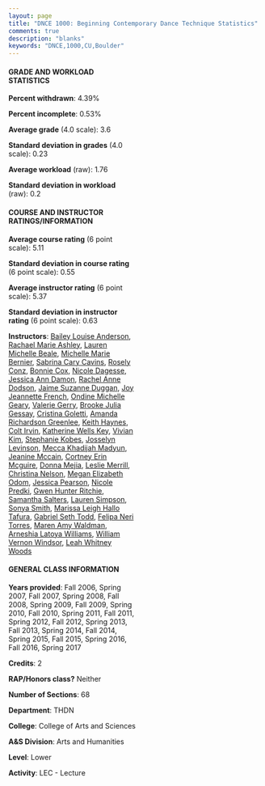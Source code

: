 ```yaml
---
layout: page
title: "DNCE 1000: Beginning Contemporary Dance Technique Statistics"
comments: true
description: "blanks"
keywords: "DNCE,1000,CU,Boulder"
---
```

<head>
<script src="https://ajax.googleapis.com/ajax/libs/jquery/2.1.3/jquery.min.js"></script>
<script src="https://dl.dropboxusercontent.com/s/pc42nxpaw1ea4o9/highcharts.js?dl=0"></script>
<!-- <script src="../assets/js/highcharts.js"></script> -->
<style type="text/css">@font-face {
	font-family: "Bebas Neue";
	src: url(https://www.filehosting.org/file/details/544349/BebasNeue Regular.otf) format("opentype");
	}
	h1.Bebas { 
		font-family: "Bebas Neue", Verdana, Tahoma;
	}
</style>
</head>
<body>
	<div id="container" style="float: right; width: 45%; height: 88%; margin-left: 2.5%; margin-right: 2.5%;"></div>
	<script language="JavaScript">
		$(document).ready(function() {
		var chart = {type: 'column'};
		var title = {text: 'Grade Distribution'};
		var xAxis = {categories: ['A','B','C','D','F'],crosshair: true};
		var yAxis = {min: 0,title: {text: 'Percentage'}};
		var tooltip = {headerFormat: '<center><b><span style="font-size:20px">{point.key}</span></b></center>',
		               pointFormat: '<td style="padding:0"><b>{point.y:.1f}%</b></td>',
		               footerFormat: '</table>',shared: true,useHTML: true};
		var plotOptions = {column: {pointPadding: 0.0,borderWidth: 0}};  
		var credits = {enabled: false};var series= [{name: 'Percent',data: [75.77,16.97,4.67,0.81,1.78,]}];
		var json = {};
		json.chart = chart;
		json.title = title;
		json.tooltip = tooltip;
		json.xAxis = xAxis;
		json.yAxis = yAxis;  
		json.series = series;
		json.plotOptions = plotOptions;  
		json.credits = credits;
		$('#container').highcharts(json);
	});
	</script>
</body>
			   
#### GRADE AND WORKLOAD STATISTICS

**Percent withdrawn**: 4.39%

**Percent incomplete**: 0.53%

**Average grade** (4.0 scale): 3.6

**Standard deviation in grades** (4.0 scale): 0.23

**Average workload** (raw): 1.76

**Standard deviation in workload** (raw): 0.2

#### COURSE AND INSTRUCTOR RATINGS/INFORMATION

**Average course rating** (6 point scale): 5.11

**Standard deviation in course rating** (6 point scale): 0.55

**Average instructor rating** (6 point scale): 5.37

**Standard deviation in instructor rating** (6 point scale): 0.63

**Instructors**: <a href='../../instructors/Bailey_Louise_Anderson'>Bailey Louise Anderson</a>, <a href='../../instructors/Rachael_Marie_Ashley'>Rachael Marie Ashley</a>, <a href='../../instructors/Lauren_Michelle_Beale'>Lauren Michelle Beale</a>, <a href='../../instructors/Michelle_Marie_Bernier'>Michelle Marie Bernier</a>, <a href='../../instructors/Sabrina_Cary_Cavins'>Sabrina Cary Cavins</a>, <a href='../../instructors/Rosely_Conz'>Rosely Conz</a>, <a href='../../instructors/Bonnie_Cox'>Bonnie Cox</a>, <a href='../../instructors/Nicole_Dagesse'>Nicole Dagesse</a>, <a href='../../instructors/Jessica_Ann_Damon'>Jessica Ann Damon</a>, <a href='../../instructors/Rachel_Anne_Dodson'>Rachel Anne Dodson</a>, <a href='../../instructors/Jaime_Suzanne_Duggan'>Jaime Suzanne Duggan</a>, <a href='../../instructors/Joy_Jeannette_French'>Joy Jeannette French</a>, <a href='../../instructors/Ondine_Michelle_Geary'>Ondine Michelle Geary</a>, <a href='../../instructors/Valerie_Gerry'>Valerie Gerry</a>, <a href='../../instructors/Brooke_Julia_Gessay'>Brooke Julia Gessay</a>, <a href='../../instructors/Cristina_Goletti'>Cristina Goletti</a>, <a href='../../instructors/Amanda_Richardson_Greenlee'>Amanda Richardson Greenlee</a>, <a href='../../instructors/Keith_Haynes'>Keith Haynes</a>, <a href='../../instructors/Colt_Irvin'>Colt Irvin</a>, <a href='../../instructors/Katherine_Wells_Key'>Katherine Wells Key</a>, <a href='../../instructors/Vivian_Kim'>Vivian Kim</a>, <a href='../../instructors/Stephanie_Kobes'>Stephanie Kobes</a>, <a href='../../instructors/Josselyn_Levinson'>Josselyn Levinson</a>, <a href='../../instructors/Mecca_Khadijah_Madyun'>Mecca Khadijah Madyun</a>, <a href='../../instructors/Jeanine_Mccain'>Jeanine Mccain</a>, <a href='../../instructors/Cortney_Erin_Mcguire'>Cortney Erin Mcguire</a>, <a href='../../instructors/Donna_Mejia'>Donna Mejia</a>, <a href='../../instructors/Leslie_Merrill'>Leslie Merrill</a>, <a href='../../instructors/Christina_Nelson'>Christina Nelson</a>, <a href='../../instructors/Megan_Elizabeth_Odom'>Megan Elizabeth Odom</a>, <a href='../../instructors/Jessica_Pearson'>Jessica Pearson</a>, <a href='../../instructors/Nicole_Predki'>Nicole Predki</a>, <a href='../../instructors/Gwen_Hunter_Ritchie'>Gwen Hunter Ritchie</a>, <a href='../../instructors/Samantha_Salters'>Samantha Salters</a>, <a href='../../instructors/Lauren_Simpson'>Lauren Simpson</a>, <a href='../../instructors/Sonya_Smith'>Sonya Smith</a>, <a href='../../instructors/Marissa_Leigh_Hallo_Tafura'>Marissa Leigh Hallo Tafura</a>, <a href='../../instructors/Gabriel_Seth_Todd'>Gabriel Seth Todd</a>, <a href='../../instructors/Felipa_Neri_Torres'>Felipa Neri Torres</a>, <a href='../../instructors/Maren_Amy_Waldman'>Maren Amy Waldman</a>, <a href='../../instructors/Arneshia_Latoya_Williams'>Arneshia Latoya Williams</a>, <a href='../../instructors/William_Vernon_Windsor'>William Vernon Windsor</a>, <a href='../../instructors/Leah_Whitney_Woods'>Leah Whitney Woods</a>

#### GENERAL CLASS INFORMATION

**Years provided**: Fall 2006, Spring 2007, Fall 2007, Spring 2008, Fall 2008, Spring 2009, Fall 2009, Spring 2010, Fall 2010, Spring 2011, Fall 2011, Spring 2012, Fall 2012, Spring 2013, Fall 2013, Spring 2014, Fall 2014, Spring 2015, Fall 2015, Spring 2016, Fall 2016, Spring 2017

**Credits**: 2

**RAP/Honors class?** Neither

**Number of Sections**: 68

**Department**: THDN

**College**: College of Arts and Sciences

**A&S Division**: Arts and Humanities

**Level**: Lower

**Activity**: LEC - Lecture
